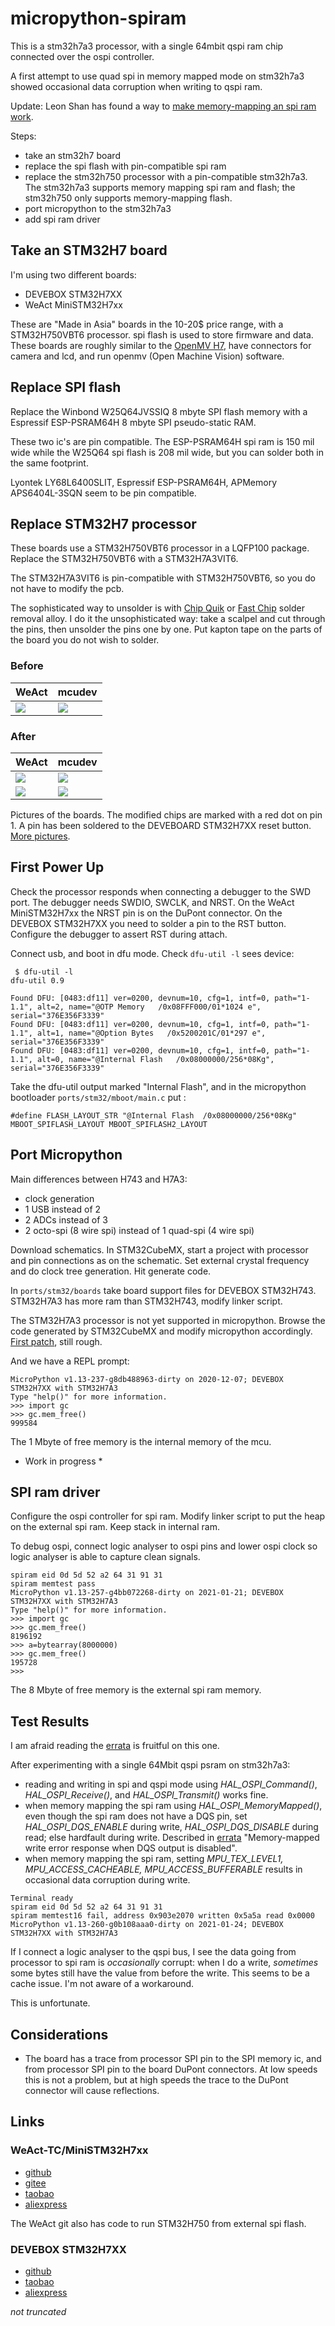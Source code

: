 # micropython-spiram

This is a stm32h7a3 processor, with a single 64mbit qspi ram chip connected over the ospi controller. 

A first attempt to use quad spi in memory mapped mode on  stm32h7a3 showed occasional data corruption when writing to qspi ram.

Update: Leon Shan has found a way to [make memory-mapping an spi ram work](https://github.com/koendv/micropython-spiram/issues/1). 

Steps:

- take an stm32h7 board
- replace the spi flash with pin-compatible spi ram
- replace the stm32h750 processor with a pin-compatible stm32h7a3. The stm32h7a3 supports memory mapping spi ram and flash; the stm32h750 only supports memory-mapping flash.
- port micropython to the stm32h7a3
- add spi ram driver

## Take an STM32H7 board

I'm using two different boards:

- DEVEBOX STM32H7XX
- WeAct MiniSTM32H7xx

These are "Made in Asia" boards in the 10-20$ price range, with a STM32H750VBT6 processor. spi flash is used to store firmware and data. These boards are roughly similar to the [OpenMV H7](https://openmv.io/collections/products/products/openmv-cam-h7), have connectors for camera and lcd, and run openmv (Open Machine Vision) software.

## Replace SPI flash

Replace the Winbond W25Q64JVSSIQ 8 mbyte SPI flash memory with a Espressif ESP-PSRAM64H 8 mbyte SPI pseudo-static RAM.

These two ic's are pin compatible. The ESP-PSRAM64H spi ram is 150 mil wide while the W25Q64 spi flash is 208 mil wide, but you can solder both in the same footprint. 

Lyontek LY68L6400SLIT, Espressif ESP-PSRAM64H, APMemory APS6404L-3SQN seem to be pin compatible.

## Replace STM32H7 processor

These boards use a STM32H750VBT6 processor in a LQFP100 package. Replace the STM32H750VBT6 with a STM32H7A3VIT6. 

The STM32H7A3VIT6 is pin-compatible with STM32H750VBT6, so you do not have to modify the pcb.

The sophisticated way to unsolder is with [Chip Quik](http://www.chipquik.com/store/index.php?cPath=200) or [Fast Chip](https://sra-solder.com/fast-chip-kit-for-quik-smd-removal) solder removal alloy. I do it the unsophisticated way: take a scalpel and cut through the pins, then unsolder the pins one by one. Put kapton tape on the parts of the board you do not wish to solder. 

### Before

| WeAct | mcudev |
|--- | ---|
| [![](doc/weact_01.jpg)](doc/weact_01.jpg) | [![](doc/mcudev_01.jpg)](doc/mcudev_01.jpg) |


### After

| WeAct | mcudev |
|--- | ---|
| [![](doc/weact_04.jpg)](doc/weact_04.jpg) | [![](doc/mcudev_04.jpg)](doc/mcudev_04.jpg) |
| [![](doc/weact_05.jpg)](doc/weact_05.jpg) | [![](doc/mcudev_05.jpg)](doc/mcudev_05.jpg) |

Pictures of the boards. The modified chips are marked with a red dot on pin 1. A pin has been soldered to the DEVEBOARD STM32H7XX reset button. [More pictures](doc/README.md).

## First Power Up

Check the processor responds when connecting a debugger to the SWD port. The debugger needs SWDIO, SWCLK, and NRST. On the WeAct MiniSTM32H7xx the NRST pin is on the DuPont connector. On the DEVEBOX STM32H7XX you need to solder a pin to the RST button. Configure the debugger to assert RST during attach.

Connect usb, and boot in dfu mode. Check `dfu-util -l` sees device:
```
 $ dfu-util -l
dfu-util 0.9

Found DFU: [0483:df11] ver=0200, devnum=10, cfg=1, intf=0, path="1-1.1", alt=2, name="@OTP Memory   /0x08FFF000/01*1024 e", serial="376E356F3339"
Found DFU: [0483:df11] ver=0200, devnum=10, cfg=1, intf=0, path="1-1.1", alt=1, name="@Option Bytes   /0x5200201C/01*297 e", serial="376E356F3339"
Found DFU: [0483:df11] ver=0200, devnum=10, cfg=1, intf=0, path="1-1.1", alt=0, name="@Internal Flash   /0x08000000/256*08Kg", serial="376E356F3339"

```
Take the dfu-util output marked "Internal Flash", and in the micropython bootloader ``ports/stm32/mboot/main.c`` put :

```
#define FLASH_LAYOUT_STR "@Internal Flash  /0x08000000/256*08Kg" MBOOT_SPIFLASH_LAYOUT MBOOT_SPIFLASH2_LAYOUT
```

## Port Micropython
Main differences between H743 and H7A3:

- clock generation
- 1 USB instead of 2
- 2 ADCs instead of 3
- 2 octo-spi (8 wire spi) instead of 1 quad-spi (4 wire spi)

Download schematics. In STM32CubeMX, start a project with processor and pin connections as on the schematic. Set external crystal frequency and do clock tree generation. Hit generate code.

In ``ports/stm32/boards`` take board support files for DEVEBOX STM32H743. STM32H7A3 has more ram than STM32H743, modify linker script.

The STM32H7A3 processor is not yet supported in micropython. Browse the code generated by STM32CubeMX and modify micropython accordingly. [First patch](stm32h7a3.patch), still rough.

And we have a REPL prompt:

```
MicroPython v1.13-237-g8db488963-dirty on 2020-12-07; DEVEBOX STM32H7XX with STM32H7A3
Type "help()" for more information.
>>> import gc
>>> gc.mem_free()
999584

```

The 1 Mbyte of free memory is the internal memory of the mcu.

* Work in progress *

## SPI ram driver

Configure the ospi controller for spi ram. Modify linker script to put the heap on the external spi ram. Keep stack in internal ram.

To debug ospi, connect logic analyser to ospi pins and lower ospi clock so logic analyser is able to capture clean signals.

```
spiram eid 0d 5d 52 a2 64 31 91 31
spiram memtest pass
MicroPython v1.13-257-g4bb072268-dirty on 2021-01-21; DEVEBOX STM32H7XX with STM32H7A3
Type "help()" for more information.
>>> import gc
>>> gc.mem_free()
8196192
>>> a=bytearray(8000000)
>>> gc.mem_free()
195728
>>>
```

The 8 Mbyte of free memory is the external spi ram memory.

## Test Results

I am afraid reading the [errata](https://www.st.com/resource/en/errata_sheet/dm00598144-stm32h7a3xig-stm32h7b0xb-and-stm32h7b3xi-device-errata-stmicroelectronics.pdf) is fruitful on this one.

After experimenting with a single 64Mbit qspi psram on stm32h7a3:

- reading and writing in spi and qspi mode using *HAL_OSPI_Command()*, *HAL_OSPI_Receive()*, and *HAL_OSPI_Transmit()* works fine.
- when memory mapping the spi ram using *HAL_OSPI_MemoryMapped()*, even though the spi ram does not have a DQS pin, set *HAL_OSPI_DQS_ENABLE* during write, *HAL_OSPI_DQS_DISABLE* during read; else hardfault during write. Described in [errata](https://www.st.com/resource/en/errata_sheet/dm00598144-stm32h7a3xig-stm32h7b0xb-and-stm32h7b3xi-device-errata-stmicroelectronics.pdf) "Memory-mapped write error response when DQS output is disabled".
- when memory mapping the spi ram, setting *MPU_TEX_LEVEL1, MPU_ACCESS_CACHEABLE, MPU_ACCESS_BUFFERABLE* results in occasional data corruption during write.

```
Terminal ready
spiram eid 0d 5d 52 a2 64 31 91 31
spiram memtest16 fail, address 0x903e2070 written 0x5a5a read 0x0000
MicroPython v1.13-260-g0b108aaa0-dirty on 2021-01-24; DEVEBOX STM32H7XX with STM32H7A3
```

If I connect a logic analyser to the qspi bus, I see the data going from processor to spi ram is *occasionally* corrupt: when I do a write, *sometimes* some bytes still have the value from before the write. This seems to be a cache issue. I'm not aware of a workaround.

This is unfortunate.

## Considerations

- The board has a trace from processor SPI pin to the SPI memory ic, and from processor SPI pin to the board DuPont connectors. At low speeds this is not a problem, but at high speeds the trace to the DuPont connector will cause reflections.

## Links
### WeAct-TC/MiniSTM32H7xx

- [github](https://github.com/WeActTC/MiniSTM32H7xx)
- [gitee](https://gitee.com/WeAct-TC/MiniSTM32H7xx)
- [taobao](https://shop118454188.world.taobao.com/
)
- [aliexpress](https://www.aliexpress.com/store/910567080)

The WeAct git also has code to run STM32H750 from external spi flash.

### DEVEBOX STM32H7XX

- [github](https://github.com/mcauser/MCUDEV_DEVEBOX_H7XX_M)
- [taobao](https://mcudev.world.taobao.com/)
- [aliexpress](https://www.aliexpress.com/item/4000300005466.html)

*not truncated*


